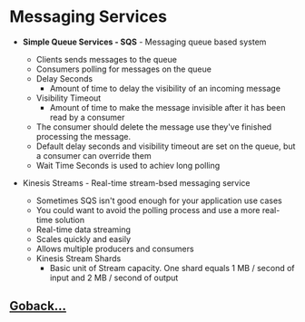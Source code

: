 # Messaging Services

- **Simple Queue Services - SQS** - Messaging queue based system
  - Clients sends messages to the queue
  - Consumers polling for messages on the queue
  - Delay Seconds
    - Amount of time to delay the visibility of an incoming message
  - Visibility Timeout
    - Amount of time to make the message invisible after it has been read by a consumer
  - The consumer should delete the message use they've finished processing the message.
  - Default delay seconds and visibility timeout are set on the queue, but a consumer can override them
  - Wait Time Seconds is used to achiev long polling

- Kinesis Streams - Real-time stream-bsed messaging service
  - Sometimes SQS isn't good enough for your application use cases
  - You could want to avoid the polling process and use a more real-time solution
  - Real-time data streaming
  - Scales quickly and easily
  - Allows multiple producers and consumers
  - Kinesis Stream Shards
    - Basic unit of Stream capacity. One shard equals 1 MB / second of input and 2 MB / second of output

## [Goback...](./index.md)